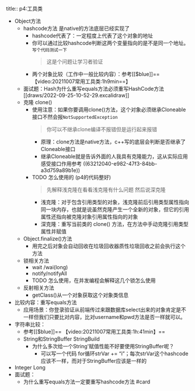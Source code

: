 title:: p4:工具类

- Object方法
	- hashcode方法 是native的方法底层已经实现了
		- hashcode代表了：一定程度上代表了这个对象的地址
		- 你可以通过比较hashcode判断这两个变量指向的是不是同一个地址。`写个代码测试一下` 
		  > 这是个问题让学习者验证
		- 两个对象比较（工作中一般比较内容）：参考[[$blue]]==【video:20211007常用工具类:1h9min==】
	- 面试题：Hash为什么重写equals方法必须重写HashCode方法 [[draws/2022-09-25-10-52-29.excalidraw]]
	- 克隆 clone()
		- 使用注意：如果你要调用clone()方法，这个对象必须继承Cloneable接口不然会报`NotSupportedException`
		  > 你可以不继承clone编译不报错但是运行起来报错
			- 原理：clone方法是native方法，c++写的底层会判断是否继承了Cloneable接口
			- 继承Cloneable就是告诉外面的人我具有克隆能力，这从实际应用感受接口作用参考 ((63212040-e982-47f3-84bb-a3d759a89b1e))
		- TODO 怎么使用的 (p4的代码整好)
		  > 先解释浅克隆在看看浅克隆有什么问题 然后说深克隆
			- 浅克隆：对于包含引用类型的对象，浅克隆前后引用类型属性指向同一块内存，也就是说虽然克隆产生一个全新的对象，但它的引用属性还指向被克隆对象引用属性指向的对象
			- 深克隆：重写当前类的 clone() 方法，在方法中手动克隆引用类型属性并赋值
	- Object.finalize()方法
		- 用完之后对象会自动回收在垃圾回收器质性垃圾回收之前会执行这个方法
	- 锁相关方法
		- wait /wai(long)
		- notify/notifyAll
		- TODO 怎么使用，在并发编程会解释这几个锁怎么使用
	- 反射相关方法
		- getClass()从一个对象获取这个对象类信息
- 比较内容：重写equals方法
	- 应用场景：你登录验证从前端传过来跟数据库select出来的对象肯定是不一样但我们只要比对内容，比对username和pwd方法是否一样就可以。
- 字符串比较：
	- 参考[[$blue]]== 【video:20211007常用工具类:1h:41min】==
	- String和StringBuffer StringBuild
		- 为什么多次给一个String'赋值性能不好要使用StringBuffer呢？
			- 可以写一个代码 for循环strVar += “i”；每次strVar这个hashcode应该不一样，而对于StringBuffer应该是一样的
- Integer Long
- 面试题：
	- 为什么重写equals方法一定要重写hashcode方法 #card